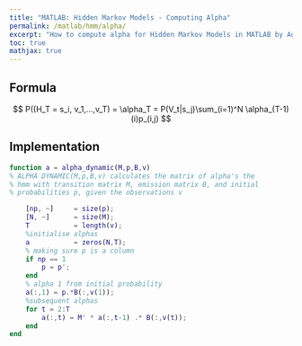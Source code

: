 ```yaml
---
title: "MATLAB: Hidden Markov Models - Computing Alpha"
permalink: /matlab/hmm/alpha/
excerpt: "How to compute alpha for Hidden Markov Models in MATLAB by Adrian Ng"
toc: true
mathjax: true
---
```


## Formula

$$
P((H_T = s_i, v_1,...,v_T) = \alpha_T = P(V_t|s_j)\sum_(i=1)^N \alpha_(T-1)(i)p_(i,j)
$$

## Implementation


```matlab
function a = alpha_dynamic(M,p,B,v)
% ALPHA DYNAMIC(M,p,B,v) calculates the matrix of alpha's the
% hmm with transition matrix M, emission matrix B, and initial
% probabilities p, given the observations v

    [np, ~]     = size(p);
    [N, ~]      = size(M);
    T           = length(v);
    %initialise alphas
    a           = zeros(N,T);
    % making sure p is a column
    if np == 1
        p = p'; 
    end
    % alpha 1 from initial probability
    a(:,1) = p.*B(:,v(1));
    %subsequent alphas
    for t = 2:T
        a(:,t) = M' * a(:,t-1) .* B(:,v(t));
    end
end
```

